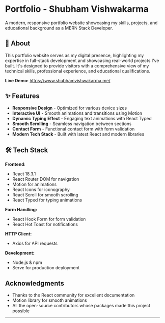 # Portfolio - Shubham Vishwakarma

A modern, responsive portfolio website showcasing my skills, projects, and educational background as a MERN Stack Developer.



## 🚀 About

This portfolio website serves as my digital presence, highlighting my expertise in full-stack development and showcasing real-world projects I've built. It's designed to provide visitors with a comprehensive view of my technical skills, professional experience, and educational qualifications.

**Live Demo:** https://www.shubhamvishwakarma.me/

## ✨ Features

- **Responsive Design** - Optimized for various device sizes
- **Interactive UI** - Smooth animations and transitions using Motion
- **Dynamic Typing Effect** - Engaging text animations with React Typed
- **Smooth Scrolling** - Seamless navigation between sections
- **Contact Form** - Functional contact form with form validation
- **Modern Tech Stack** - Built with latest React and modern libraries

## 🛠️ Tech Stack

**Frontend:**
- React 18.3.1
- React Router DOM for navigation
- Motion for animations
- React Icons for iconography
- React Scroll for smooth scrolling
- React Typed for typing animations

**Form Handling:**
- React Hook Form for form validation
- React Hot Toast for notifications

**HTTP Client:**
- Axios for API requests

**Development:**
- Node.js & npm
- Serve for production deployment


## Acknowledgments

- Thanks to the React community for excellent documentation
- Motion library for smooth animations
- All the open-source contributors whose packages made this project possible

---
